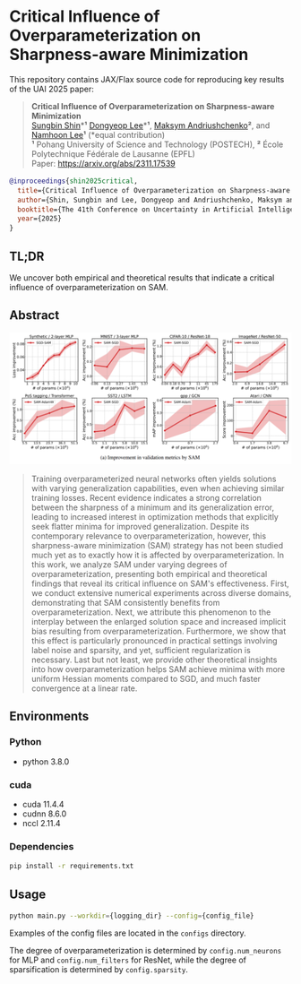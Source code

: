 # Critical Influence of Overparameterization on Sharpness-aware Minimization

This repository contains JAX/Flax source code for reproducing key results of the UAI 2025 paper:

> **Critical Influence of Overparameterization on Sharpness-aware Minimization** \
[Sungbin Shin](https://ssbin4.github.io/)\***¹** [Dongyeop Lee](https://edong6768.github.io/)\***¹**, [Maksym Andriushchenko](https://www.andriushchenko.me/)**²**, and [Namhoon Lee](https://namhoonlee.github.io/)**¹** (*equal contribution) \
**¹** Pohang University of Science and Technology (POSTECH), **²** École Polytechnique Fédérale de Lausanne (EPFL) \
Paper: https://arxiv.org/abs/2311.17539


```bibtex
@inproceedings{shin2025critical,
  title={Critical Influence of Overparameterization on Sharpness-aware Minimization},
  author={Shin, Sungbin and Lee, Dongyeop and Andriushchenko, Maksym and Lee, Namhoon},
  booktitle={The 41th Conference on Uncertainty in Artificial Intelligence},
  year={2025}
}
```

## TL;DR

We uncover both empirical and theoretical results that indicate a critical influence of overparameterization on SAM.

## Abstract

![fig](./figures/main.png)

> Training overparameterized neural networks often yields solutions with varying generalization capabilities, even when achieving similar training losses. Recent evidence indicates a strong correlation between the sharpness of a minimum and its generalization error, leading to increased interest in optimization methods that explicitly seek flatter minima for improved generalization. Despite its contemporary relevance to overparameterization, however, this sharpness-aware minimization (SAM) strategy has not been studied much yet as to exactly how it is affected by overparameterization. In this work, we analyze SAM under varying degrees of overparameterization, presenting both empirical and theoretical findings that reveal its critical influence on SAM's effectiveness. First, we conduct extensive numerical experiments across diverse domains, demonstrating that SAM consistently benefits from overparameterization. Next, we attribute this phenomenon to the interplay between the enlarged solution space and increased implicit bias resulting from overparameterization. Furthermore, we show that this effect is particularly pronounced in practical settings involving label noise and sparsity, and yet, sufficient regularization is necessary. Last but not least, we provide other theoretical insights into how overparameterization helps SAM achieve minima with more uniform Hessian moments compared to SGD, and much faster convergence at a linear rate.


## Environments

### Python
- python 3.8.0

### cuda
- cuda 11.4.4
- cudnn 8.6.0
- nccl 2.11.4

### Dependencies
```bash
pip install -r requirements.txt
```

## Usage
```bash
python main.py --workdir={logging_dir} --config={config_file}
```

Examples of the config files are located in the `configs` directory.

The degree of overparameterization is determined by `config.num_neurons` for MLP and `config.num_filters` for ResNet, while the degree of sparsification is determined by `config.sparsity`.

